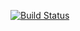 [![Build Status](https://dev.azure.com/idmay25/Project-One/_apis/build/status%2Fadjune9811.gitapp?branchName=master)](https://dev.azure.com/idmay25/Project-One/_build/latest?definitionId=19&branchName=master)
